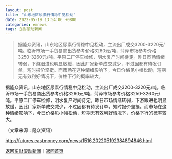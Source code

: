 ```yaml
---
layout: post
title: "山东地区尿素行情稳中见松动"
date: 2022-05-19 13:54:06 +0800
categories: emnews
tags: 东财滚动新闻
---
```

> 据隆众资讯，山东地区尿素行情稳中见松动，主流出厂成交3200-3220元/吨。临沂市场一手贸易商出货参考价格3260元/吨，菏泽市场参考价格3250-3260元/吨。平原二厂停车检修，明水复产时间待定。昨日市场情绪转弱，下游跟进也明显放缓，因此厂家新单成交减少，不过因都有待发订单，短时报价坚挺。而市场在这种情绪影响下，今日价格见小幅松动，短期无有效利好情况下，价格下行的概率较大。

<p>据隆众资讯，山东地区尿素行情稳中见松动，主流出厂成交3200-3220元/吨。临沂市场一手贸易商出货参考价格3260元/吨，菏泽市场参考价格3250-3260元/吨。平原二厂停车检修，明水复产时间待定。昨日市场情绪转弱，下游跟进也明显放缓，因此厂家新单成交减少，不过因都有待发订单，短时报价坚挺。而市场在这种情绪影响下，今日价格见小幅松动，短期无有效利好情况下，价格下行的概率较大。</p><p class="em_media">（文章来源：隆众资讯）</p>

<http://futures.eastmoney.com/news/1516,202205192384894846.html>

[返回东财滚动新闻](//finews.withounder.com/emnews/)｜[返回首页](//finews.withounder.com/)